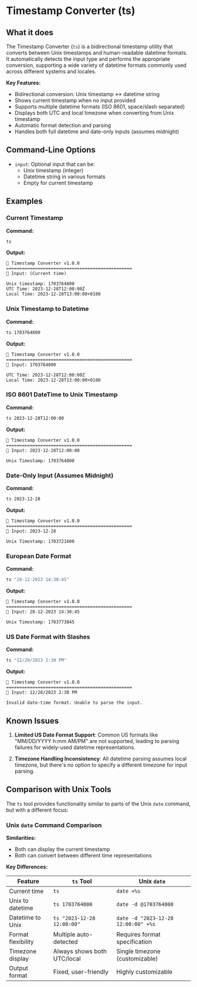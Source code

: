 # Timestamp Converter (ts)

## What it does

The Timestamp Converter (`ts`) is a bidirectional timestamp utility that converts between Unix timestamps and 
human-readable datetime formats. It automatically detects the input type and performs the appropriate conversion, 
supporting a wide variety of datetime formats commonly used across different systems and locales.

**Key Features:**
- Bidirectional conversion: Unix timestamp ↔ datetime string
- Shows current timestamp when no input provided
- Supports multiple datetime formats (ISO 8601, space/slash separated)
- Displays both UTC and local timezone when converting from Unix timestamp
- Automatic format detection and parsing
- Handles both full datetime and date-only inputs (assumes midnight)

## Command-Line Options
- `input`: Optional input that can be:
  - Unix timestamp (integer)
  - Datetime string in various formats
  - Empty for current timestamp

## Examples

### Current Timestamp
**Command:**
```bash
ts
```

**Output:**
```
🚀 Timestamp Converter v1.0.0
================================================
🔢 Input: (Current time)

Unix timestamp: 1703764800
UTC Time: 2023-12-28T12:00:00Z
Local Time: 2023-12-28T13:00:00+0100
```

### Unix Timestamp to Datetime
**Command:**
```bash
ts 1703764800
```

**Output:**
```
🚀 Timestamp Converter v1.0.0
================================================
🔢 Input: 1703764800

UTC Time: 2023-12-28T12:00:00Z
Local Time: 2023-12-28T13:00:00+0100
```

### ISO 8601 DateTime to Unix Timestamp
**Command:**
```bash
ts 2023-12-28T12:00:00
```

**Output:**
```
🚀 Timestamp Converter v1.0.0
================================================
🔢 Input: 2023-12-28T12:00:00

Unix Timestamp: 1703764800
```

### Date-Only Input (Assumes Midnight)
**Command:**
```bash
ts 2023-12-28
```

**Output:**
```
🚀 Timestamp Converter v1.0.0
================================================
🔢 Input: 2023-12-28

Unix Timestamp: 1703721600
```

### European Date Format
**Command:**
```bash
ts "28-12-2023 14:30:45"
```

**Output:**
```
🚀 Timestamp Converter v1.0.0
================================================
🔢 Input: 28-12-2023 14:30:45

Unix Timestamp: 1703773845
```

### US Date Format with Slashes
**Command:**
```bash
ts "12/28/2023 2:30 PM"
```

**Output:**
```
🚀 Timestamp Converter v1.0.0
================================================
🔢 Input: 12/28/2023 2:30 PM

Invalid date-time format. Unable to parse the input.
```

## Known Issues

1. **Limited US Date Format Support**: Common US formats like "MM/DD/YYYY h:mm AM/PM" are not supported, leading to parsing failures for widely-used datetime representations.

2. **Timezone Handling Inconsistency**: All datetime parsing assumes local timezone, but there's no option to specify a different timezone for input parsing.

## Comparison with Unix Tools

The `ts` tool provides functionality similar to parts of the Unix `date` command, but with a different focus:

### Unix `date` Command Comparison

**Similarities:**
- Both can display the current timestamp
- Both can convert between different time representations

**Key Differences:**

| Feature            | `ts` Tool                   | Unix `date`                         |
|--------------------|-----------------------------|-------------------------------------|
| Current time       | `ts`                        | `date +%s`                          |
| Unix to datetime   | `ts 1703764800`             | `date -d @1703764800`               |
| Datetime to Unix   | `ts "2023-12-28 12:00:00"`  | `date -d "2023-12-28 12:00:00" +%s` |
| Format flexibility | Multiple auto-detected      | Requires format specification       |
| Timezone display   | Always shows both UTC/local | Single timezone (customizable)      |
| Output format      | Fixed, user-friendly        | Highly customizable                 |